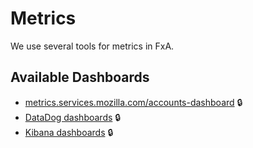# Metrics

We use several tools for metrics in FxA. 

## Available Dashboards

* [metrics.services.mozilla.com/accounts-dashboard](https://metrics.services.mozilla.com/accounts-dashboard/) &#128274;
* [DataDog dashboards](https://app.datadoghq.com/dash/50871/fxa-content-server-front-end) &#128274;
* [Kibana dashboards](https://kibana.fxa.us-west-2.prod.mozaws.net/) &#128274;
